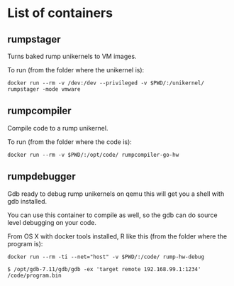 # List of containers

## rumpstager
Turns baked rump unikernels to VM images.

To run (from the folder where the unikernel is):

    docker run --rm -v /dev:/dev --privileged -v $PWD/:/unikernel/ rumpstager -mode vmware

## rumpcompiler

Compile code to a rump unikernel.

To run (from the folder where the code is):

    docker run --rm -v $PWD/:/opt/code/ rumpcompiler-go-hw

## rumpdebugger

Gdb ready to debug rump unikernels on qemu
this will get you a shell with gdb installed.

You can use this container to compile as well, so the gdb can do source level debugging on your code.

From OS X with docker tools installed, R like this (from the folder where the program is):

    docker run --rm -ti --net="host" -v $PWD/:/code/ rump-hw-debug

    $ /opt/gdb-7.11/gdb/gdb -ex 'target remote 192.168.99.1:1234' /code/program.bin
